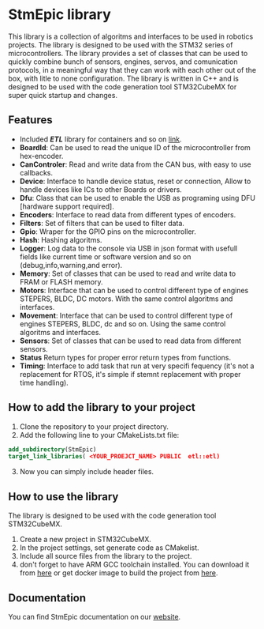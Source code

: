 # StmEpic library
This library is a collection of algoritms and interfaces to be used in robotics projects. The library is designed to be used with the STM32 series of microcontrollers. 
The library provides a set of classes that can be used to quickly combine bunch of sensors, engines, servos, and comunication protocols, in a meaningful way that they can work with each other out of the box, with litle to none configuration. 
The library is written in C++ and is designed to be used with the code generation tool STM32CubeMX for super quick startup and changes. 


## Features
- Included ***ETL*** library for containers and so on [link](https://github.com/ETLCPP/etl).
- **BoardId**: Can be used to read the unique ID of the microcontroller from hex-encoder.
- **CanControler**: Read and write data from the CAN bus, with easy to use callbacks.
- **Device**: Interface to handle device status, reset or connection, Allow to handle devices like ICs to other Boards or drivers.
- **Dfu**: Class that can be used to enable the USB as programing using DFU [hardware support required].
- **Encoders**: Interface to read data from different types of encoders.
- **Filters**: Set of filters that can be used to filter data.
- **Gpio**: Wraper for the GPIO pins on the microcontroller.
- **Hash**: Hashing algoritms.
- **Logger**:  Log data to the console via USB in json format with usefull fields like current time or software version and so on (debug,info,warning,and error).
- **Memory**: Set of classes that can be used to read and write data to FRAM or FLASH memory.
- **Motors**: Interface that can be used to control different type of engines STEPERS, BLDC, DC motors. With the same control algoritms and interfaces.
- **Movement**: Interface that can be used to control different type of engines STEPERS, BLDC, dc and so on. Using the same control algoritms and interfaces.
- **Sensors**: Set of classes that can be used to read data from different sensors.
- **Status** Return types for proper error return types from functions.
- **Timing**:  Interface to add task that run at very specifi fequency (it's not a replacement for RTOS, it's simple if stemnt replacement with proper time handling).

## How to add the library to your project
1. Clone the repository to your project directory.
2. Add the following line to your CMakeLists.txt file:
```cmake
add_subdirectory(StmEpic)
target_link_libraries( <YOUR_PROEJCT_NAME> PUBLIC  etl::etl)
```
3. Now you can simply include header files.


## How to use the library
The library is designed to be used with the code generation tool STM32CubeMX.
1. Create a new project in STM32CubeMX.
2. In the project settings, set generate code as CMakelist.
3. Include all source files from the library to the project.
4. don't forget to have ARM GCC toolchain installed. You can download it from [here](https://developer.arm.com/tools-and-software/open-source-software/developer-tools/gnu-toolchain/gnu-rm) or get docker image to build the project from [here](https://hub.docker.com/repository/docker/xlemonx/arm-gnu-toolchain).

## Documentation
You can find StmEpic documentation on our [website](https://stmepic.nihilia.xyz).


